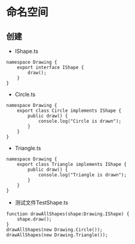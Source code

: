 # 命名空间

## 创建

- IShape.ts
```
namespace Drawing { 
    export interface IShape { 
        draw(); 
    }
}
```

- Circle.ts
```
namespace Drawing { 
    export class Circle implements IShape { 
        public draw() { 
            console.log("Circle is drawn"); 
        }  
    }
}
```

- Triangle.ts
```
namespace Drawing { 
    export class Triangle implements IShape { 
        public draw() { 
            console.log("Triangle is drawn"); 
        } 
    } 
}
```

- 测试文件TestShape.ts 
```
function drawAllShapes(shape:Drawing.IShape) { 
    shape.draw(); 
} 
drawAllShapes(new Drawing.Circle());
drawAllShapes(new Drawing.Triangle());
```
